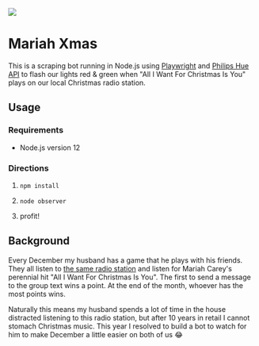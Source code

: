 
![](https://akns-images.eonline.com/eol_images/Entire_Site/2016424/rs_500x245-160524114454-53-ejmbo.gif)

  

# Mariah Xmas

  

This is a scraping bot running in Node.js using [Playwright](https://playwright.dev/) and [Philips Hue API](https://github.com/peter-murray/node-hue-api) to flash our lights red & green when "All I Want For Christmas Is You" plays on our local Christmas radio station.

  

## Usage

  

### Requirements

  

- Node.js version 12

  

### Directions

  

1.  `npm install`

2.  `node observer`

3. profit!

  
  

## Background

  

Every December my husband has a game that he plays with his friends. They all listen to [the same radio station](https://www.audacy.com/majic/listen#recently-played) and listen for Mariah Carey's perennial hit "All I Want For Christmas Is You". The first to send a message to the group text wins a point. At the end of the month, whoever has the most points wins.

  

Naturally this means my husband spends a lot of time in the house distracted listening to this radio station, but after 10 years in retail I cannot stomach Christmas music. This year I resolved to build a bot to watch for him to make December a little easier on both of us 😂
